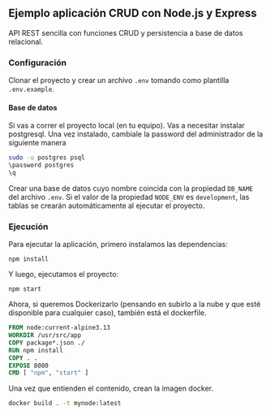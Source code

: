 ## Ejemplo aplicación CRUD con Node.js y Express
API REST sencilla con funciones CRUD y persistencia a base de datos relacional.

### Configuración
Clonar el proyecto y crear un archivo `.env` tomando como plantilla `.env.example`.

#### Base de datos
Si vas a correr el proyecto local (en tu equipo). Vas a necesitar instalar postgresql. Una vez instalado, cambiale la password del administrador de la siguiente manera 

```bash
sudo -u postgres psql
\password postgres
\q
```
Crear una base de datos cuyo nombre coincida con la propiedad `DB_NAME` del archivo `.env`. Si el valor de la propiedad `NODE_ENV` es `development`, las tablas se crearán automáticamente al ejecutar el proyecto.

### Ejecución
Para ejecutar la aplicación, primero instalamos las dependencias:
```
npm install
```

Y luego, ejecutamos el proyecto:
```
npm start
```

Ahora, si queremos Dockerizarlo (pensando en subirlo a la nube y que esté disponible para cualquier caso), también está el dockerfile.

```Dockerfile
FROM node:current-alpine3.13
WORKDIR /usr/src/app
COPY package*.json ./
RUN npm install
COPY . .
EXPOSE 8080
CMD [ "npm", "start" ]
```

Una vez que entienden el contenido, crean la imagen docker. 
```bash
docker build . -t mynode:latest
```

